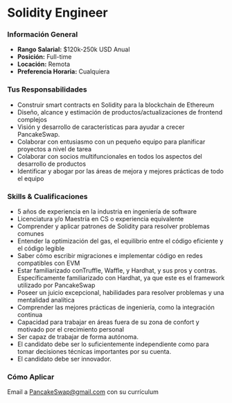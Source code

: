 # Solidity Engineer

### **Información General**

* **Rango Salarial:** $120k-250k USD Anual
* **Posición:** Full-time
* **Locación:** Remota
* **Preferencia Horaria:** Cualquiera

### Tus Responsabilidades

* Construir smart contracts en Solidity para la blockchain de Ethereum 
* Diseño, alcance y estimación de productos/actualizaciones de frontend complejos
* Visión y desarrollo de características para ayudar a crecer PancakeSwap.
* Colaborar con entusiasmo con un pequeño equipo para planificar proyectos a nivel de tarea
* Colaborar con socios multifuncionales en todos los aspectos del desarrollo de productos
* Identificar y abogar por las áreas de mejora y mejores prácticas de todo el equipo

### Skills & Cualificaciones

* 5 años de experiencia en la industria en ingeniería de software
* Licenciatura y/o Maestría en CS o experiencia equivalente
* Comprender y aplicar patrones de Solidity para resolver problemas comunes
* Entender la optimización del gas, el equilibrio entre el código eficiente y el código legible
* Saber cómo escribir migraciones e implementar código en redes compatibles con EVM
* Estar familiarizado conTruffle, Waffle, y Hardhat, y sus pros y contras. Específicamente familiarizado con Hardhat, ya que este es el framework utilizado por PancakeSwap
* Poseer un juicio excepcional, habilidades para resolver problemas y una mentalidad analítica
* Comprender las mejores prácticas de ingeniería, como la integración continua
* Capacidad para trabajar en áreas fuera de su zona de confort y motivado por el crecimiento personal
* Ser capaz de trabajar de forma autónoma.
* El candidato debe ser lo suficientemente independiente como para tomar decisiones técnicas importantes por su cuenta.
* El candidato debe ser innovador.

### Cómo Aplicar

Email a PancakeSwap@gmail.com con su currículum

